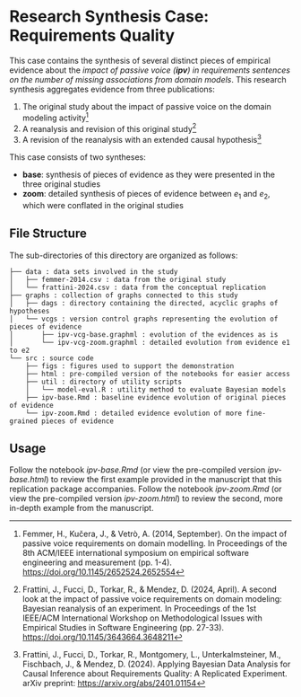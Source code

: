 # Research Synthesis Case: Requirements Quality

This case contains the synthesis of several distinct pieces of empirical evidence about the _impact of passive voice (**ipv**) in requirements sentences on the number of missing associations from domain models_.
This research synthesis aggregates evidence from three publications:

1. The original study about the impact of passive voice on the domain modeling activity[^1]
2. A reanalysis and revision of this original study[^2]
3. A revision of the reanalysis with an extended causal hypothesis[^3]

This case consists of two syntheses:

- **base**: synthesis of pieces of evidence as they were presented in the three original studies
- **zoom**: detailed synthesis of pieces of evidence between $e_1$ and $e_2$, which were conflated in the original studies

## File Structure

The sub-directories of this directory are organized as follows:

```
├── data : data sets involved in the study
│   ├── femmer-2014.csv : data from the original study
│   └── frattini-2024.csv : data from the conceptual replication
├── graphs : collection of graphs connected to this study
│   ├── dags : directory containing the directed, acyclic graphs of hypotheses
│   └── vcgs : version control graphs representing the evolution of pieces of evidence
│       ├── ipv-vcg-base.graphml : evolution of the evidences as is
│       └── ipv-vcg-zoom.graphml : detailed evolution from evidence e1 to e2
└── src : source code 
    ├── figs : figures used to support the demonstration
    ├── html : pre-compiled version of the notebooks for easier access
    ├── util : directory of utility scripts
    │   └── model-eval.R : utility method to evaluate Bayesian models
    ├── ipv-base.Rmd : baseline evidence evolution of original pieces of evidence
    └── ipv-zoom.Rmd : detailed evidence evolution of more fine-grained pieces of evidence
```

## Usage

Follow the notebook *ipv-base.Rmd* (or view the pre-compiled version *ipv-base.html*) to review the first example provided in the manuscript that this replication package accompanies.
Follow the notebook *ipv-zoom.Rmd* (or view the pre-compiled version *ipv-zoom.html*) to review the second, more in-depth example from the manuscript.

[^1]: Femmer, H., Kučera, J., & Vetrò, A. (2014, September). On the impact of passive voice requirements on domain modelling. In Proceedings of the 8th ACM/IEEE international symposium on empirical software engineering and measurement (pp. 1-4). https://doi.org/10.1145/2652524.2652554
[^2]: Frattini, J., Fucci, D., Torkar, R., & Mendez, D. (2024, April). A second look at the impact of passive voice requirements on domain modeling: Bayesian reanalysis of an experiment. In Proceedings of the 1st IEEE/ACM International Workshop on Methodological Issues with Empirical Studies in Software Engineering (pp. 27-33). https://doi.org/10.1145/3643664.3648211
[^3]: Frattini, J., Fucci, D., Torkar, R., Montgomery, L., Unterkalmsteiner, M., Fischbach, J., & Mendez, D. (2024). Applying Bayesian Data Analysis for Causal Inference about Requirements Quality: A Replicated Experiment. arXiv preprint: https://arxiv.org/abs/2401.01154
